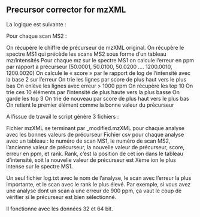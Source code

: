 ## Precursor corrector for mzXML
La logique est suivante :

Pour chaque scan MS2 :

On récupère le chiffre de précurseur de mzXML original.
On récupère le spectre MS1 qui précède les scans MS2 sous forme d’un tableau mz/intensités
Pour chaque mz sur le spectre MS1 on calcule l’erreur en ppm par rapport à précurseur (50.0001, 50.0100, 50.0200 …. 1200.0010, 1200.0020)
On calcule le « score » par le rapport de log de l’intensité avec la base 2 sur l’erreur
On trie les lignes par score de plus haut vers le plus bas
On enlève les lignes avec erreur > 1000 ppm
On récupère les top 10
On trie ces 10 éléments par l’intensité de plus haute vers la plus basse
On garde les top 3
On trie de nouveau par score de plus haut vers le plus bas
On retient le premier élément comme la bonne valeur du précurseur
 

A l’issue de travail le script génère 3 fichiers :

Fichier mzXML se terminant par _modified.mzXML pour chaque analyse avec les bonnes valeurs de précurseur
Fichier csv pour chaque analyse avec un tableau : le numéro de scan MS1, le numéro de scan MS2, l’ancienne valeur de précurseur, la nouvelle valeur de précurseur, score, erreur en ppm, et rank. Rank, c’est la position de cet ion dans le tableau d’intensité, soit la nouvelle valeur de précurseur est Xème ion le plus intense sur le spectre MS1.

 

Un seul fichier log.txt avec le nom de l’analyse, le scan avec l’erreur la plus importante, et le scan avec le rank le plus élevé. Par exemple, si vous avez une analyse dont un scan a une erreur de 900 ppm, ça vaut le coup de vérifier si le précurseur est bien sélectionné.

 

Il fonctionne avec les données 32 et 64 bit.
